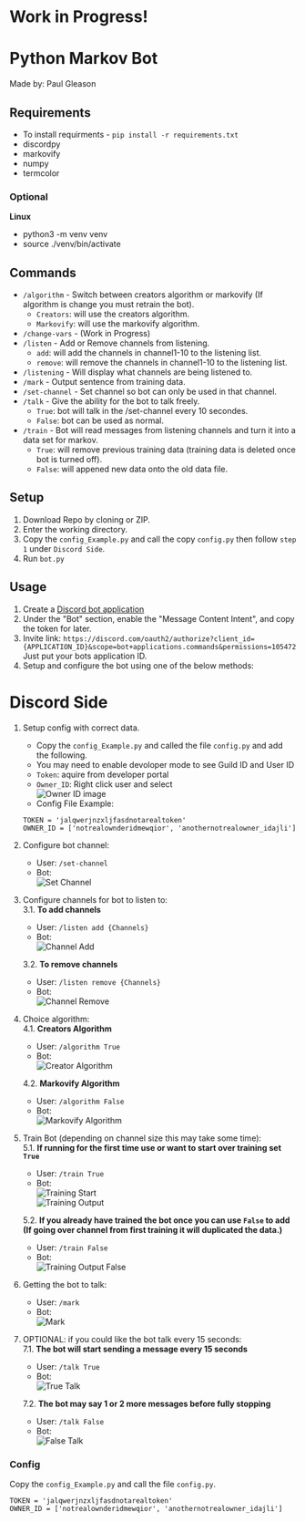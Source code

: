 # Work in Progress!

# Python Markov Bot
Made by: Paul Gleason

## Requirements
* To install requirments - `pip install -r requirements.txt`
* discordpy 
* markovify
* numpy 
* termcolor
### Optional
**Linux**
* python3 -m venv venv
* source ./venv/bin/activate

## Commands
* `/algorithm` - Switch between creators algorithm or markovify (If algorithm is change you must retrain the bot).
    * `Creators`: will use the creators algorithm.
    * `Markovify`: will use the markovify algorithm.
* `/change-vars` - (Work in Progress)
* `/listen` - Add or Remove channels from listening.
    * `add`: will add the channels in channel1-10 to the listening list.
    * `remove`: will remove the channels in channel1-10 to the listening list.
* `/listening` - Will display what channels are being listened to.
* `/mark` - Output sentence from training data.
* `/set-channel` - Set channel so bot can only be used in that channel.
* `/talk` - Give the ability for the bot to talk freely.
    * `True`: bot will talk in the /set-channel every 10 secondes.
    * `False`: bot can be used as normal.
* `/train` - Bot will read messages from listening channels and turn it into a data set for markov.
    * `True`: will remove previous training data (training data is deleted once bot is turned off). 
    * `False`: will appened new data onto the old data file.  

## Setup
1. Download Repo by cloning or ZIP.
2. Enter the working directory.
3. Copy the `config_Example.py` and call the copy `config.py` then follow `step 1` under `Discord Side`.
4. Run `bot.py`

## Usage
1. Create a [Discord bot application](https://discordapp.com/developers/applications/)
2. Under the "Bot" section, enable the "Message Content Intent", and copy the token for later.
3. Invite link: `https://discord.com/oauth2/authorize?client_id={APPLICATION_ID}&scope=bot+applications.commands&permissions=105472` Just put your bots application ID.
3. Setup and configure the bot using one of the below methods:

# Discord Side
1. Setup config with correct data.
    * Copy the `config_Example.py` and called the file `config.py` and add the following.
    * You may need to enable devoloper mode to see Guild ID and User ID
    * `Token`: aquire from developer portal
    * `Owner_ID`: Right click user and select \
    ![Owner ID image](img/Owner_ID.png)
    * Config File Example:
    ```
    TOKEN = 'jalqwerjnzxljfasdnotarealtoken'
    OWNER_ID = ['notrealownderidmewqior', 'anothernotrealowner_idajli']
    ```

2. Configure bot channel:
    * User: `/set-channel`
    * Bot: \
    ![Set Channel](img/set-channel.png)

3. Configure channels for bot to listen to: \
    3.1. **To add channels**
    * User: `/listen add {Channels}`
    * Bot: \
    ![Channel Add](img/listen%20add.png)

    3.2. **To remove channels**
    * User: `/listen remove {Channels}`
    * Bot: \
    ![Channel Remove](img/listen%20remove.png)

4. Choice algorithm: \
    4.1. **Creators Algorithm**
    * User: `/algorithm True`
    * Bot: \
    ![Creator Algorithm](img/algorithm%20creators.png)

    4.2. **Markovify Algorithm**
    * User: `/algorithm False`
    * Bot: \
    ![Markovify Algorithm](img/algorithm%20markovify.png)

5. Train Bot (depending on channel size this may take some time): \
    5.1. **If running for the first time use or want to start over training set `True`**

    * User: `/train True`
    * Bot: \
    ![Training Start](img/Train%20Start.png) \
    ![Training Output](img/training%20output.png)

    5.2. **If you already have trained the bot once you can use `False` to add (If going over channel from first training it will duplicated the data.)**
    * User: `/train False`
    * Bot: \
    ![Training Output False](img/training%20output%20false.png)

6. Getting the bot to talk:
    * User: `/mark`
    * Bot: \
    ![Mark](img/mark.png)
    
7. OPTIONAL: if you could like the bot talk every 15 seconds:\
    7.1. **The bot will start sending a message every 15 seconds**
    * User: `/talk True`
    * Bot: \
    ![True Talk](img/talk%20true.png)

    7.2. **The bot may say 1 or 2 more messages before fully stopping**
    * User: `/talk False`
    * Bot: \
    ![False Talk](img/talk%20false.png)

### Config
Copy the `config_Example.py` and call the file `config.py`.
```
TOKEN = 'jalqwerjnzxljfasdnotarealtoken'
OWNER_ID = ['notrealownderidmewqior', 'anothernotrealowner_idajli']
```